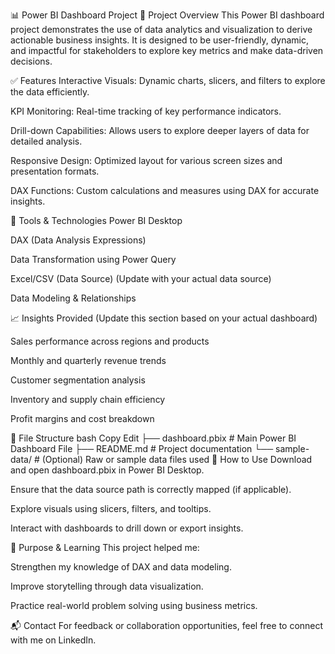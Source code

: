 📊 Power BI Dashboard Project
📁 Project Overview
This Power BI dashboard project demonstrates the use of data analytics and visualization to derive actionable business insights. It is designed to be user-friendly, dynamic, and impactful for stakeholders to explore key metrics and make data-driven decisions.

✅ Features
Interactive Visuals: Dynamic charts, slicers, and filters to explore the data efficiently.

KPI Monitoring: Real-time tracking of key performance indicators.

Drill-down Capabilities: Allows users to explore deeper layers of data for detailed analysis.

Responsive Design: Optimized layout for various screen sizes and presentation formats.

DAX Functions: Custom calculations and measures using DAX for accurate insights.

🧩 Tools & Technologies
Power BI Desktop

DAX (Data Analysis Expressions)

Data Transformation using Power Query

Excel/CSV (Data Source) (Update with your actual data source)

Data Modeling & Relationships

📈 Insights Provided
(Update this section based on your actual dashboard)

Sales performance across regions and products

Monthly and quarterly revenue trends

Customer segmentation analysis

Inventory and supply chain efficiency

Profit margins and cost breakdown

📂 File Structure
bash
Copy
Edit
├── dashboard.pbix             # Main Power BI Dashboard File
├── README.md                  # Project documentation
└── sample-data/               # (Optional) Raw or sample data files used
🚀 How to Use
Download and open dashboard.pbix in Power BI Desktop.

Ensure that the data source path is correctly mapped (if applicable).

Explore visuals using slicers, filters, and tooltips.

Interact with dashboards to drill down or export insights.

🎯 Purpose & Learning
This project helped me:

Strengthen my knowledge of DAX and data modeling.

Improve storytelling through data visualization.

Practice real-world problem solving using business metrics.

📬 Contact
For feedback or collaboration opportunities, feel free to connect with me on LinkedIn.

